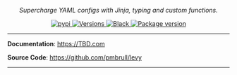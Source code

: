 <p align="center">
    <em>Supercharge YAML configs with Jinja, typing and custom functions.</em>
</p>
<p align="center">
<a href="https://pypi.org/project/levy/" target="_blank">
    <img src="https://img.shields.io/pypi/v/levy.svg" alt="pypi">
</a>
<a href="https://pypi.org/project/levy/" target="_blank">
    <img src="https://img.shields.io/pypi/pyversions/levy.svg" alt="Versions">
</a>
<a href="https://github.com/psf/black" target="_blank">
    <img src="https://img.shields.io/badge/code%20style-black-000000.svg" alt="Black">
</a>
<a href="https://github.com/pmbrull/levy" target="_blank">
    <img src="https://github.com/pmbrull/levy/actions/workflows/CI.yaml/badge.svg" alt="Package version">
</a>
</p>

---

**Documentation**: <a href="TBD" target="_blank">https://TBD.com</a>

**Source Code**: <a href="https://github.com/pmbrull/levy" target="_blank">https://github.com/pmbrull/levy</a>

---